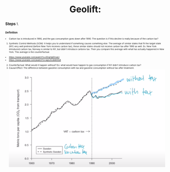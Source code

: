 <h1 align="center">Geolift:</h1>

**<small>Steps**<small>
1. 

**<small>Definition**<small>
- Carbon tax is introduced in 1990, and the gas consumption goes down after 1990. The question is if this decline is really because of the carbon tax?
1. Synthetic Control Methods (SCM): It helps you to understand if something causes something else. The average of similar states that fit the target state (NY) very well pretrend (before New York receives carbon tax), these similar states should not receive carbon tax after 1990 as well. Ex. New York introduced carbon tax, Norway is similar to NY, but didn't introduce carbonx tax. Then you compare this average with what has actually happened in New York. This average is the counterfactual.
- https://www.youtube.com/watch?v=EGqrtpEXxaU
- https://www.youtube.com/watch?v=wpUXJbWnfo8
2. Counterfactual: What would it happen without? Ex: what would have happen to gas consumption if NY didn't introduce carbon tax?
3. Causal Effect: The difference between gasoline consumption with tax and gasoline consumption without tax after treatment.
![App Screenshot](https://github.com/HaomingChen1998/Portfolio-Project/blob/main/Learning%20Note/Photo/SCM.png)

